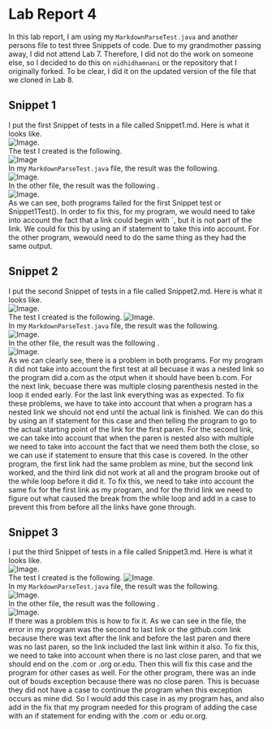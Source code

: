 # Lab Report 4
In this lab report, I am using my `MarkdownParseTest.java` and another persons file to test three Snippets of code. Due to my grandmother passing away, I did not attend Lab 7. Therefore, I did not do the work on someone else, so I decided to do this on `nidhidhamnani` or the repository that I originally forked. To be clear, I did it on the updated version of the file that we cloned in Lab 8. 
## Snippet 1
I put the first Snippet of tests in a file called Snippet1.md. Here is what it looks like. \
![Image](https://nabilhkhoury.github.io/cse15l-lab-reports/Screenshot%20(110).png).\
The test I created is the following. \
![Image](https://nabilhkhoury.github.io/cse15l-lab-reports/Screenshot%20(109).png())\
In my `MarkdownParseTest.java` file, the result was the following. \
![Image](https://nabilhkhoury.github.io/cse15l-lab-reports/Screenshot%20(115).png).\
In the other file, the result was the following .\
![Image](https://nabilhkhoury.github.io/cse15l-lab-reports/Screenshot%20(113).png).\
As we can see, both programs failed for the first Snippet test or Snippet1Test(). In order to fix this, for my program, we would need to take into account the fact that a link could begin with `, but it is not part of the link. We could fix this by using an if statement to take this into account. For the other program, wewould need to do the same thing as they had the same output. 
## Snippet 2
I put the second Snippet of tests in a file called Snippet2.md. Here is what it looks like. \
![Image](https://nabilhkhoury.github.io/cse15l-lab-reports/Screenshot%20(111).png).\
The test I created is the following. 
![Image](https://nabilhkhoury.github.io/cse15l-lab-reports/Screenshot%20(109).png).\
In my `MarkdownParseTest.java` file, the result was the following. \
![Image](https://nabilhkhoury.github.io/cse15l-lab-reports/Screenshot%20(115).png).\
In the other file, the result was the following .\
![Image](https://nabilhkhoury.github.io/cse15l-lab-reports/Screenshot%20(113).png).\
As we can clearly see, there is a problem in both programs. For my program it did not take into account the first test at all becuase it was a nested link so the program did a.com as the otput when it should have been b.com. For the next link, becuase there was multiple closing parenthesis nested in the loop it ended early. For the last link everything was as expected. To fix these problems, we have to take into account that when a program has a nested link we should not end until the actual link is finished. We can do this by using an if statement for this case and then telling the program to go to the actual starting point of the link for the first paren. For the second link, we can take into account that when the paren is nested also with multiple we need to take into account the fact that we need them both the close, so we can use if statement to ensure that this case is covered. 
 In the other program, the first link had the same problem as mine, but the second link worked, and the third link did not work at all and the program brooke out of the while loop before it did it. To fix this, we need to take into account the same fix for the first link as my program, and for the thrid link we need to figure out what caused the break from the while loop and add in a case to prevent this from before all the links have gone through.
## Snippet 3
I put the third Snippet of tests in a file called Snippet3.md. Here is what it looks like. \
![Image](https://nabilhkhoury.github.io/cse15l-lab-reports/Screenshot%20(112).png).\
The test I created is the following. 
![Image](https://nabilhkhoury.github.io/cse15l-lab-reports/Screenshot%20(109).png).\
In my `MarkdownParseTest.java` file, the result was the following. \
![Image](https://nabilhkhoury.github.io/cse15l-lab-reports/Screenshot%20(115).png).\
In the other file, the result was the following .\
![Image](https://nabilhkhoury.github.io/cse15l-lab-reports/Screenshot%20(113).png).\
If there was a problem this is how to fix it. 
As we can see in the file, the error in my program was the second to last link or the github.com link because there was text after the link and before the last paren and there was no last paren, so the link included the last link within it also. To fix this, we need to take into account when there is no last close paren, and that we should end on the .com or .org or.edu. Then this will fix this case and the program for other cases as well. 
For the other program, there was an inde out of bouds exception because there was no close paren. This is becuase they did not have a case to continue the program when this exception occurs as mine did. So I would add this case in as my program has, and also add in the fix that my program needed for this program of adding the case with an if statement for ending with the .com or .edu or.org. 
